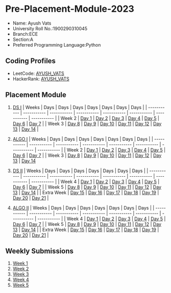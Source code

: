 # Pre-Placement-Module-2023

- Name: Ayush Vats
- University Roll No.:1900290310045
- Branch:ECE
- Section:A
- Preferred Programming Language:Python

## Coding Profiles
- LeetCode: [AYUSH_VATS](https://leetcode.com/user7450hK/)
- HackerRank: [AYUSH_VATS](https://www.hackerrank.com/ayushvats2703)
## Placement Module
1. [DS I](https://github.com/AYUSHVATS/Pre-Placement-Module-2023/tree/main/DS%20I)
    | Weeks | Days | Days | Days | Days | Days | Days | Days |
    | ----------- | ----------- | ----------- | ----------- | ----------- | ----------- | ----------- | ----------- | 
    | Week 2 | [Day 1](https://github.com/AYUSHVATS/Pre-Placement-Module-2023/tree/main/DS%20I/Day%201) | [Day 2](https://github.com/AYUSHVATS/Pre-Placement-Module-2023/tree/main/DS%20I/Day%202) | [Day 3](https://github.com/AYUSHVATS/Pre-Placement-Module-2023/tree/main/DS%20I/Day%203) | [Day 4](https://github.com/AYUSHVATS/Pre-Placement-Module-2023/tree/main/DS%20I/Day%204) | [Day 5](https://github.com/AYUSHVATS/Pre-Placement-Module-2023/tree/main/DS%20I/Day%205) | [Day 6](https://github.com/AYUSHVATS/Pre-Placement-Module-2023/tree/main/DS%20I/Day%206) | [Day 7](https://github.com/AYUSHVATS/Pre-Placement-Module-2023/tree/main/DS%20I/Day%207) |
    | Week 3 | [Day 8](https://github.com/AYUSHVATS/Pre-Placement-Module-2023/tree/main/DS%20I/Day%208) | [Day 9](https://github.com/AYUSHVATS/Pre-Placement-Module-2023/tree/main/DS%20I/Day%209) | [Day 10](https://github.com/AYUSHVATS/Pre-Placement-Module-2023/tree/main/DS%20I/Day%2010) | [Day 11](https://github.com/AYUSHVATS/Pre-Placement-Module-2023/tree/main/DS%20I/Day%2011) | [Day 12](https://github.com/AYUSHVATS/Pre-Placement-Module-2023/tree/main/DS%20I/Day%2012) | [Day 13](https://github.com/AYUSHVATS/Pre-Placement-Module-2023/tree/main/DS%20I/Day%2013) | [Day 14](https://github.com/AYUSHVATS/Pre-Placement-Module-2023/tree/main/DS%20I/Day%2014) |
    
2. [ALGO I](https://github.com/AYUSHVATS/Pre-Placement-Module-2023/tree/main/ALGO%20I)
    | Weeks | Days | Days | Days | Days | Days | Days | Days |
    | ----------- | ----------- | ----------- | ----------- | ----------- | ----------- | ----------- | ----------- |
    | Week 2 | [Day 1](https://github.com/AYUSHVATS/Pre-Placement-Module-2023/tree/main/ALGO%20I/Day%201) | [Day 2](https://github.com/AYUSHVATS/Pre-Placement-Module-2023/tree/main/ALGO%20I/Day%202) | [Day 3](https://github.com/AYUSHVATS/Pre-Placement-Module-2023/tree/main/ALGO%20I/Day%203) | [Day 4](https://github.com/AYUSHVATS/Pre-Placement-Module-2023/tree/main/ALGO%20I/Day%204) | [Day 5](https://github.com/AYUSHVATS/Pre-Placement-Module-2023/tree/main/ALGO%20I/Day%205) | [Day 6](https://github.com/AYUSHVATS/Pre-Placement-Module-2023/tree/main/ALGO%20I/Day%206) | [Day 7](https://github.com/AYUSHVATS/Pre-Placement-Module-2023/tree/main/ALGO%20I/Day%207) |
    | Week 3 | [Day 8](https://github.com/AYUSHVATS/Pre-Placement-Module-2023/tree/main/ALGO%20I/Day%208) | [Day 9](https://github.com/AYUSHVATS/Pre-Placement-Module-2023/tree/main/ALGO%20I/Day%209) | [Day 10](https://github.com/AYUSHVATS/Pre-Placement-Module-2023/tree/main/ALGO%20I/Day%2010) | [Day 11](https://github.com/AYUSHVATS/Pre-Placement-Module-2023/tree/main/ALGO%20I/Day%2011) | [Day 12](https://github.com/AYUSHVATS/Pre-Placement-Module-2023/tree/main/ALGO%20I/Day%2012) | [Day 13](https://github.com/AYUSHVATS/Pre-Placement-Module-2023/tree/main/ALGO%20I/Day%2013) | [Day 14](https://github.com/AYUSHVATS/Pre-Placement-Module-2023/tree/main/ALGO%20I/Day%2014)  
    
3. [DS II](https://github.com/AYUSHVATS/Pre-Placement-Module-2023/tree/main/DS%20II)
    | Weeks | Days | Days | Days | Days | Days | Days | Days |
    | ----------- | ----------- | ----------- | ----------- | ----------- | ----------- | ----------- | ----------- |
    | Week 4 | [Day 1](https://github.com/AYUSHVATS/Pre-Placement-Module-2023/tree/main/DS%20II/Day%201) | [Day 2](https://github.com/AYUSHVATS/Pre-Placement-Module-2023/tree/main/DS%20II/Day%202) | [Day 3](https://github.com/AYUSHVATS/Pre-Placement-Module-2023/tree/main/DS%20II/Day%203) | [Day 4](https://github.com/AYUSHVATS/Pre-Placement-Module-2023/tree/main/DS%20II/Day%204) | [Day 5](https://github.com/AYUSHVATS/Pre-Placement-Module-2023/tree/main/DS%20II/Day%205) | [Day 6](https://github.com/AYUSHVATS/Pre-Placement-Module-2023/tree/main/DS%20II/Day%206) | [Day 7](https://github.com/AYUSHVATS/Pre-Placement-Module-2023/tree/main/DS%20II/Day%207) | 
    | Week 5 | [Day 8](https://github.com/AYUSHVATS/Pre-Placement-Module-2023/tree/main/DS%20II/Day%208) | [Day 9](https://github.com/AYUSHVATS/Pre-Placement-Module-2023/tree/main/DS%20II/Day%209) | [Day 10](https://github.com/AYUSHVATS/Pre-Placement-Module-2023/tree/main/DS%20II/Day%2010) | [Day 11](https://github.com/AYUSHVATS/Pre-Placement-Module-2023/tree/main/DS%20II/Day%2011) | [Day 12](https://github.com/AYUSHVATS/Pre-Placement-Module-2023/tree/main/DS%20II/Day%2012) | [Day 13](https://github.com/AYUSHVATS/Pre-Placement-Module-2023/tree/main/DS%20II/Day%2013) | [Day 14](https://github.com/AYUSHVATS/Pre-Placement-Module-2023/tree/main/DS%20II/Day%2014) |
    | Extra Week | [Day 15](https://github.com/AYUSHVATS/Pre-Placement-Module-2023/tree/main/DS%20II/Day%2015) | [Day 16](https://github.com/AYUSHVATS/Pre-Placement-Module-2023/tree/main/DS%20II/Day%2016) | [Day 17](https://github.com/AYUSHVATS/Pre-Placement-Module-2023/tree/main/DS%20II/Day%2017) | [Day 18](https://github.com/AYUSHVATS/Pre-Placement-Module-2023/tree/main/DS%20II/Day%2018) | [Day 19](https://github.com/AYUSHVATS/Pre-Placement-Module-2023/tree/main/DS%20II/Day%2019) | [Day 20](https://github.com/AYUSHVATS/Pre-Placement-Module-2023/tree/main/DS%20II/Day%2020) | [Day 21](https://github.com/AYUSHVATS/Pre-Placement-Module-2023/tree/main/DS%20II/Day%2021) |
    
4. [ALGO II](https://github.com/AYUSHVATS/Pre-Placement-Module-2023/tree/main/ALGO%20II)
    | Weeks | Days | Days | Days | Days | Days | Days | Days |
    | ----------- | ----------- | ----------- | ----------- | ----------- | ----------- | ----------- | ----------- |
    | Week 4 | [Day 1](https://github.com/AYUSHVATS/Pre-Placement-Module-2023/tree/main/ALGO%20II/Day%201) | [Day 2](https://github.com/AYUSHVATS/Pre-Placement-Module-2023/tree/main/ALGO%20II/Day%202) | [Day 3](https://github.com/AYUSHVATS/Pre-Placement-Module-2023/tree/main/ALGO%20II/Day%203) | [Day 4](https://github.com/AYUSHVATS/Pre-Placement-Module-2023/tree/main/ALGO%20II/Day%204) | [Day 5](https://github.com/AYUSHVATS/Pre-Placement-Module-2023/tree/main/ALGO%20II/Day%205) | [Day 6](https://github.com/AYUSHVATS/Pre-Placement-Module-2023/tree/main/ALGO%20II/Day%206) | [Day 7](https://github.com/AYUSHVATS/Pre-Placement-Module-2023/tree/main/ALGO%20II/Day%207) |
    | Week 5 | [Day 8](https://github.com/AYUSHVATS/Pre-Placement-Module-2023/tree/main/ALGO%20II/Day%208) | [Day 9](https://github.com/AYUSHVATS/Pre-Placement-Module-2023/tree/main/ALGO%20II/Day%209) | [Day 10](https://github.com/AYUSHVATS/Pre-Placement-Module-2023/tree/main/ALGO%20II/Day%2010) | [Day 11](https://github.com/AYUSHVATS/Pre-Placement-Module-2023/tree/main/ALGO%20II/Day%2011) | [Day 12](https://github.com/AYUSHVATS/Pre-Placement-Module-2023/tree/main/ALGO%20II/Day%2012) | [Day 13](https://github.com/AYUSHVATS/Pre-Placement-Module-2023/tree/main/ALGO%20II/Day%2013) | [Day 14](https://github.com/AYUSHVATS/Pre-Placement-Module-2023/tree/main/ALGO%20II/Day%2014) |
    | Extra Week | [Day 15](https://github.com/AYUSHVATS/Pre-Placement-Module-2023/tree/main/ALGO%20II/Day%2015) | [Day 16](https://github.com/AYUSHVATS/Pre-Placement-Module-2023/tree/main/ALGO%20II/Day%2016) | [Day 17](https://github.com/AYUSHVATS/Pre-Placement-Module-2023/tree/main/ALGO%20II/Day%2017) | [Day 18](https://github.com/AYUSHVATS/Pre-Placement-Module-2023/tree/main/ALGO%20II/Day%2018) | [Day 19](https://github.com/AYUSHVATS/Pre-Placement-Module-2023/tree/main/ALGO%20II/Day%2019) | [Day 20](https://github.com/AYUSHVATS/Pre-Placement-Module-2023/tree/main/ALGO%20II/Day%2020) | [Day 21](https://github.com/AYUSHVATS/Pre-Placement-Module-2023/tree/main/ALGO%20II/Day%2021) |

## Weekly Submissions
1. [Week 1](https://github.com/AYUSHVATS/Pre-Placement-Module-2023/tree/main/Weekly%20Submissions/Week%201)
2. [Week 2](https://github.com/AYUSHVATS/Pre-Placement-Module-2023/tree/main/Weekly%20Submissions/Week%202)
3. [Week 3](https://github.com/AYUSHVATS/Pre-Placement-Module-2023/tree/main/Weekly%20Submissions/Week%203)
4. [Week 4](https://github.com/AYUSHVATS/Pre-Placement-Module-2023/tree/main/Weekly%20Submissions/Week%204)
5. [Week 5](https://github.com/AYUSHVATS/Pre-Placement-Module-2023/tree/main/Weekly%20Submissions/Week%205)
